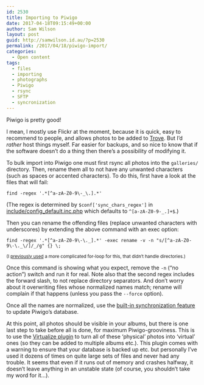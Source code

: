 ```yaml
---
id: 2530
title: Importing to Piwigo
date: 2017-04-18T09:15:49+00:00
author: Sam Wilson
layout: post
guid: http://samwilson.id.au/?p=2530
permalink: /2017/04/18/piwigo-import/
categories:
  - Open content
tags:
  - files
  - importing
  - photographs
  - Piwigo
  - rsync
  - SFTP
  - syncronization
---
```

Piwigo is pretty good!

I mean, I mostly use Flickr at the moment, because it is quick, easy to recommend to people, and allows photos to be added to [Trove](http://trove.nla.gov.au/). But I’d _rather_ host things myself. Far easier for backups, and so nice to know that if the software doesn’t do a thing then there’s a possibility of modifying it.

To bulk import into Piwigo one must first rsync all photos into the `galleries/` directory. Then, rename them all to not have any unwanted characters (such as spaces or accented characters). To do this, first have a look at the files that will fail:

    find -regex '.*[^a-zA-Z0-9\-_\.].*'

(The regex is determined by `$conf['sync_chars_regex']` in [include/config_default.inc.php](https://github.com/Piwigo/Piwigo/blob/master/include/config_default.inc.php) which defaults to `^[a-zA-Z0-9-_.]+$`.)

Then you can rename the offending files (replace unwanted characters with underscores) by extending the above command with an exec option:

    find -regex '.*[^a-zA-Z0-9\-\._].*' -exec rename -v -n "s/[^a-zA-Z0-9\-\._\/]/_/g" {} \;

<small>(I <a href="http://piwigo.org/forum/viewtopic.php?id=9789">previously used</a> a more complicated for-loop for this, that didn’t handle directories.)</small>

Once this command is showing what you expect, remove the `-n` (&#8220;no action&#8221;) switch and run it for real. Note also that the second regex includes the forward slash, to not replace directory separators. And don’t worry about it overwriting files whose normalized names match; rename will complain if that happens (unless you pass the `--force` option).

Once all the names are normalized, use the [built-in synchronization feature](http://piwigo.org/doc/doku.php?id=user_documentation:learn:add_picture#by_ftp) to update Piwigo’s database.

At this point, all photos should be visible in your albums, but there is one last step to take before all is done, for maximum Piwigo-grooviness. This is to use the [Virtualize plugin](http://piwigo.org/ext/extension_view.php?eid=511) to turn all of these ‘physical’ photos into ‘virtual’ ones (so they can be added to multiple albums etc.). This plugin comes with a warning to ensure that your database is backed up etc. but personally I’ve used it dozens of times on quite large sets of files and never had any trouble. It seems that even if it runs out of memory and crashes halfway, it doesn’t leave anything in an unstable state (of course, you shouldn’t take my word for it…).